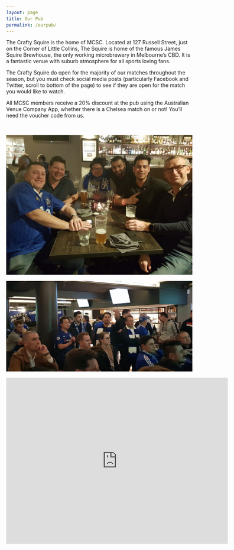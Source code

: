 ```yaml
---
layout: page
title: Our Pub
permalink: /ourpub/
---
```

The Crafty Squire is the home of MCSC. Located at 127 Russell Street, just on the Corner of Little Collins, The Squire is home of the famous James Squire Brewhouse, the only working microbrewery in Melbourne’s CBD. It is a fantastic venue with suburb atmosphere for all sports loving fans.

The Crafty Squire do open for the majority of our matches throughout the season, but you must check social media posts (particularly Facebook and Twitter, scroll to bottom of the page) to see if they are open for the match you would like to watch.

All MCSC members receive a 20% discount at the pub using the Australian Venue Company App, whether there is a Chelsea match on or not! You’ll need the voucher code from us.

<br>

![craftysquireone](/assets/craftySquire1.jpg)
<br>

![craftysquireone](/assets/craftySquire2.jpg)

<iframe src="https://www.google.com/maps/embed?pb=!1m14!1m8!1m3!1d12607.945879527155!2d144.9682584!3d-37.8137859!3m2!1i1024!2i768!4f13.1!3m3!1m2!1s0x0%3A0xe8d220ef3bdbf121!2sThe+Crafty+Squire!5e0!3m2!1sen!2sau!4v1566297572422!5m2!1sen!2sau" width="600" height="450" frameborder="0" style="border:0; align:middle" allowfullscreen></iframe>
